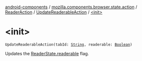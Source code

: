 [android-components](../../../index.md) / [mozilla.components.browser.state.action](../../index.md) / [ReaderAction](../index.md) / [UpdateReaderableAction](index.md) / [&lt;init&gt;](./-init-.md)

# &lt;init&gt;

`UpdateReaderableAction(tabId: `[`String`](https://kotlinlang.org/api/latest/jvm/stdlib/kotlin/-string/index.html)`, readerable: `[`Boolean`](https://kotlinlang.org/api/latest/jvm/stdlib/kotlin/-boolean/index.html)`)`

Updates the [ReaderState.readerable](../../../mozilla.components.browser.state.state/-reader-state/readerable.md) flag.

